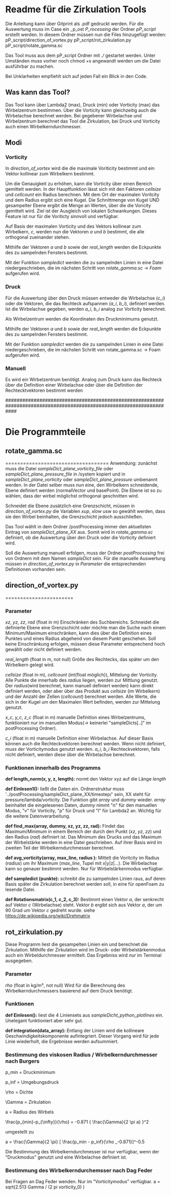 # Readme für die Zirkulation Tools
Die Anleitung kann über Gitprint als .pdf gedruckt werden. 
Für die Auswertung muss im Case ein _p_ost _P_rocessing_ der Ordner _pP_script_ erstellt werden. In diesem Ordner müssen nun die Files hinzugefügt werden: 
pP_script/direction_of_vortex.py
pP_script/rot_zirkulation.py
pP_script/rotate_gamma.sc

Das Tool muss aus dem pP_script Ordner mit _./_ gestartet werden. Unter Umständen muss vorher noch chmod +x angewandt werden um die Datei ausführbar zu machen. 

Bei Unklarheiten empfiehlt sich auf jeden Fall ein Blick in den Code.

## Was kann das Tool?
Das Tool kann über Lambda2 (max), Druck (min) oder Vorticity (max) das Wirbelzentrum bestimmen. Über die Vorticity kann gleichzeitig auch die Wirbelachse berechnet werden. Bei gegebener Wirbelachse und Wirbelzentrum berechnet das Tool die Zirkulation, bei Druck und Vorticity auch einen Wirbelkerndurchmesser.

## Modi

### Vorticity
In _direction_of_vortex_ wird die die maximale Voriticity bestimmt und ein Vektor kollinear zum Wirbelkern bestimmt.
 
Um die Genauigkeit zu erhöhen, kann die Vorticity über einen Bereich gemittelt werden. In der Hauptfunktion lässt 
sich mit den Faktoren _cellsize_ und _cellcount_ ein Radius berechnen. Mit dem Ort der maximalen Voritcity und 
dem Radius ergibt sich eine Kugel. Die Schnittmenge von Kugel UND gesampelter Ebene 
ergibt die Menge an Werten, über die die Voricity gemittelt wird. Ziel ist der Ausgleich von lokalen Schwankungen.
 Dieses Feature ist nur für die Voriticty sinnvoll und verfügbar.

Auf Basis der maximalen Vorticity und des Vektors kollinear zum Wirbelkern, _c_, werden nun die Vektoren 
_a_ und _b_ bestimmt, die alle orthogonal zueinander stehen. 


Mithilfe der Vektoren _a_ und _b_ sowie der _real_length_ werden die Eckpunkte des zu sampelnden Fensters bestimmt.

Mit der Funktion _sampledict_ werden die zu sampelnden Linien in eine Datei niedergeschrieben, 
die im nächsten Schritt von _rotate_gamma.sc_ -> _Foam_ aufgerufen wird. 


### Druck
Für die Auswertung über den Druck müssen entweder die Wirbelachse (_c_i_) oder die Vektoren, die das Rechteck aufspannen (_a_i_, _b_i_), definiert werden. Ist die Wirbelachse gegeben, werden _a_i_, _b_i_ analog zur Vorticity berechnet. 

Als Wirbelzentrum werden die Koordinaten des Druckminimums genutzt.

Mithilfe der Vektoren _a_ und _b_ sowie der _real_length_ werden die Eckpunkte des zu sampelnden Fensters bestimmt.

Mit der Funktion _sampledict_ werden die zu sampelnden Linien in eine Datei niedergeschrieben, die im nächsten Schritt von rotate_gamma.sc -> Foam aufgerufen wird. 

### Manuell

Es wird ein Wirbelzentrum benötigt. Analog zum Druck kann das Rechteck über die Definition einer Wirbelachse oder über die Definition der Rechtecktvektoren bestimmt werden



####################################################################################################################
# Die Programmteile
## rotate_gamma.sc
===================================
Anwendung: zunächst muss die Datei _sampleDict_plane_vorticity_file_ oder _sampleDict_plane_pressure_file_ in 
/system kopiert und in _sampleDict_plane_vorticity_ oder _sampleDict_plane_pressure_ umbenannt werden. 
In der Datei selber muss nun eine, den Wirbelkern schneidende, Ebene definiert werden (normalVector und basePoint).
 Die Ebene ist so zu wählen, dass der wirbel möglichst orthogonal geschnitten wird.

Schneidet die Ebene zusätzlich eine Grenzschicht, müssen in _direction_of_vortex.py_
die Variablen _xup_, _xlow_ usw so gewählt werden, dass sie den Wirbel beinhalten, 
die Grenzschicht jedoch ausschließen. 

Das Tool wählt in dem Ordner /postProcessing immer den aktuellsten Eintrag 
von _sampleDict_plane_XX_ aus. Somit wird in _rotate_gamma.sc_ definiert, 
ob die Auswertung über den Druck oder die Vorticity definiert wird. 

Soll die Auswertung manuell erfolgen, muss der Ordner _postProcessing_ 
frei von Ordnern mit dem Namen _sampleDict_ sein. Für die manuelle Auswertung müssen in _direction_of_vortex.py_ 
in _Parameter_ die entsprechenden Definitionen vorhanden sein.

## direction_of_vortex.py
=======================
### Parameter

_xz_, _yz_, _zz_, _rad_ (float in m) Einschränken des Suchbereichs. 
Schneidet die definierte Ebene eine Grenzschicht oder möchte man die Suche nach einem Minimum/Maximum einschränken, 
kann dies über die Definition eines Punktes und eines Radius abgehend von diesem Punkt geschehen. 
Soll keine Einschränkung erfolgen, müssen diese Parameter entsprechend hoch gewählt oder nicht definiert werden. 

_real_length_ (float in m, not null) Größe des Rechtecks, das später um den Wirbelkern gelegt wird. 

_cellsize_ (float in m), _cellcount_ (int(float möglich)), Mittelung der Vorticity. 
Alle Punkte die innerhalb des _radius_ liegen, werden zur Mittlung genutzt. 
Der _radius_(wird berechnet, kann manuell definiert werden)  kann direkt definiert werden, 
oder aber über das Produkt aus _cellsize_ (im Wirbelkern) und 
der Anzahl der Zellen (_cellcount_) berechnet werden. Alle Werte, die sich in der Kugel um den Maximalen Wert befinden, werden zur Mittelung genutzt.

_x_c_, _y_c_, _z_c_ (float in m) manuelle Definition eines Wirbelzentrums, 
funktioniert nur im manuellen Modus(-> keinerlei "sampleDicts[..]" im postProcessing Ordner).

_c_i_ (float in m) manuelle Definition einer Wirbelachse. Auf dieser Basis können auch die Rechteckvektoren 
berechnet werden. Wenn nicht definiert, _muss_ der Vorticitymodus genutzt werden. 
_a_i_, _b_i_ Rechteckvektoren, falls nicht definiert, werden diese über die Wirbelachse berechnet. 

### Funktionen innerhalb des Programms

__def length_norm(x, y, z, length):__ normt den Vektor xyz auf die Länge _length_

__def Einlesen1():__ ließt die Daten ein. Ordnerstruktur muss '../postProcessing/sampleDict_plane_XX/timestep/' 
 sein, XX steht für pressure/lambda/vorticity.
Die Funktion gibt _array_ und _dummy_ wieder. _array_ beinhaltet die eingelesenen Daten, 
_dummy_ nimmt "n" für den manuellen Modus, "v" für Vorticity, "p" für Druck und "l" für Lambda2 an. 
Wichtig für die weitere Datenverarbeitung.

__def find_max(array, dummy, xz, yz, zz, rad):__ Findet das Maximum/Minimum in einem Bereich der durch den 
Punkt (_xz_, _yz_, _zz_) und den Radius (_rad_) definiert ist. Das Minimum des Drucks und das Maximum der 
Wirbelstärke werden in eine Datei geschrieben. Auf ihrer Basis wird im zweiten Teil der Wirbelkerndurchmesser 
berechnet. 

__def avg_vorticity(array, max_line, radius ):__ Mittelt die Voritcity im Radius (_radius_) um ihr Maximum 
(_max_line_, Tupel mit x|y|z|...). Die Wirbelachse kann so genauer bestimmt werden. Nur für Wirbelstärkenmodus verfügbar.

__def sampledict (punkte):__ schreibt die zu sampelnden Linien raus, auf deren Basis später die 
Zirkulation berechnet werden soll, in eine für openFoam zu lesende Datei. 

__def Rotationsmatrix(c_1, c_2, c_3):__ Bestimmt einen Vektor _a_, der senkrecht auf Vektor _c_ 
(Wirbelachse) steht. Vektor _b_ ergibt sich aus Vektor _a_, der um 90 Grad um Vektor _c_ gedreht wurde. siehe https://de.wikipedia.org/wiki/Drehmatrix


## rot_zirkulation.py
Diese Programm liest die gesampelten Linien ein und berechnet die Zirkulation. 
Mithilfe der Zirkulation wird im Druck- oder Wirbelstärkenmodus auch ein Wirbeldurchmesser ermittelt. 
Das Ergebniss wird  _nur_ im Terminal ausgegeben.
### Parameter
_rho_ (float in kg/m³, not null) Wird für die Berechnung des Wirbelkerndurchmessers basierend auf dem Druck benötigt.
### Funktionen
__def Einlesen():__ liest die 4 Liniensets aus _sampleDicht_python_plotlines_ ein. Unelegant funktioniert aber sehr gut. 

__def integration(data_array):__ Entlang der Linien wird die kollineare Geschwindigkeitskomponente aufintegriert. Dieser Vorgang wird für jede Linie wiederholt, die Ergebnisse werden aufsummiert. 

### Bestimmung des viskosen Radius / Wirbelkerndurchmesser nach Burgers
p_min = Druckminimum 

p_inf = Umgebungsdruck

\rho = Dichte

\Gamma = Zirkulation

a = Radius des Wirbels

\frac{p_{min}-p_{\infty}}{\rho} = -0.871 { \frac{\Gamma}{2 \pi a} }^2

 umgestellt zu 
 
 a = \frac{\Gamma}{2 \pi} [ \frac{p_min - p_inf}{\rho _-0.871}]^-0.5
 
 Die Bestimmung des Wirbelkerndurchmesser ist nur verfügbar, wenn der "Druckmodus" genutzt und eine Wirbelachse definiert ist.
### Bestimmung des Wirbelkerndurchemsser nach Dag Feder
Bei Fragen an Dag Feder wenden. Nur im "Vorticitymodus" verfügbar.
a = sqrt(2.513 Gamma / (2 pi vorticity_0) )
